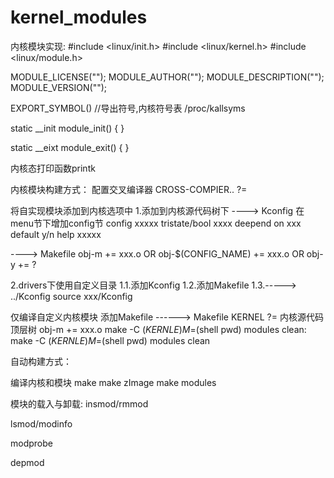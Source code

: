 # kernel_modules
内核模块实现:
#include <linux/init.h>
#include <linux/kernel.h>
#include <linux/module.h>

MODULE_LICENSE("");
MODULE_AUTHOR("");
MODULE_DESCRIPTION("");
MODULE_VERSION("");

EXPORT_SYMBOL() //导出符号,内核符号表 /proc/kallsyms

static __init module_init()
{
}

static __eixt module_exit()
{
}

内核态打印函数printk

内核模块构建方式：
配置交叉编译器
CROSS-COMPIER.. ?= 

将自实现模块添加到内核选项中
1.添加到内核源代码树下
----> Kconfig
在menu节下增加config节
config xxxxx
	tristate/bool xxxx
	deepend on xxx
	default y/n
	help xxxxx

----> Makefile
obj-m += xxx.o OR obj-$(CONFIG_NAME) += xxx.o OR obj-y	+= ?

2.drivers下使用自定义目录
	1.1.添加Kconfig
	1.2.添加Makefile
	1.3.-----> ../Kconfig
	source xxx/Kconfig

仅编译自定义内核模块
添加Makefile
------> Makefile
KERNEL ?= 内核源代码顶层树
obj-m	+= xxx.o
make -C $(KERNLE) M=$(shell pwd) modules
clean:
	make -C $(KERNLE) M=$(shell pwd) modules clean

自动构建方式：


编译内核和模块
make 
make zImage
make modules


模块的载入与卸载:
insmod/rmmod

lsmod/modinfo

modprobe

depmod
